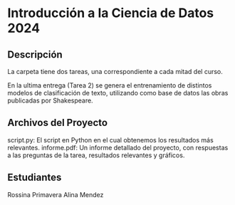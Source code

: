 # Introducción a la Ciencia de Datos 2024

## Descripción

La carpeta tiene dos tareas, una correspondiente a cada mitad del curso.

En la ultima entrega (Tarea 2) se genera el entrenamiento de distintos modelos de clasificación de texto, utilizando como base de datos las obras publicadas por Shakespeare.

## Archivos del Proyecto

script.py: El script en Python en el cual obtenemos los resultados más relevantes.
informe.pdf: Un informe detallado del proyecto, con respuestas a las preguntas de la tarea, resultados relevantes y gráficos.

## Estudiantes

Rossina Primavera
Alina Mendez